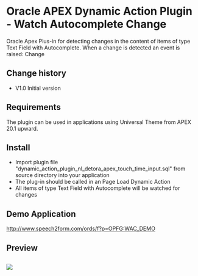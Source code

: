 # Oracle APEX Dynamic Action Plugin -  Watch Autocomplete Change
Oracle Apex Plus-in for detecting changes in the content of items of type Text Field with Autocomplete. 
When a change is detected an event is raised: Change

## Change history
- V1.0    Initial version

## Requirements
The plugin can be used in applications using Universal Theme from APEX 20.1 upward. 

## Install
- Import plugin file "dynamic_action_plugin_nl_detora_apex_touch_time_input.sql" from source directory into your application
- The plug-in should be called in an Page Load Dynamic Action
- All items of type Text Field with Autocomplete will be watched for changes

## Demo Application
http://www.speech2form.com/ords/f?p=OPFG:WAC_DEMO

## Preview
![](https://raw.githubusercontent.com/dickdral/apex-touch_time_input_v2/master/apex-touch_time_input_v2_example.gif?raw=true)
---
